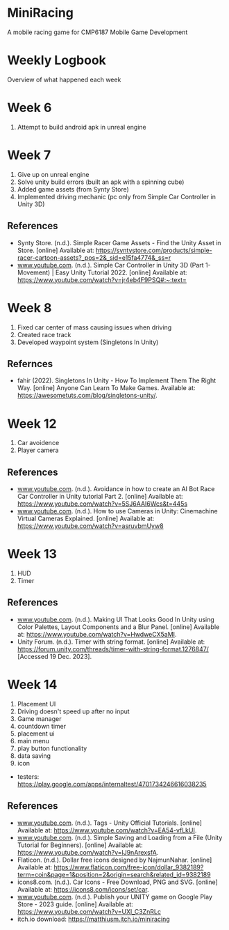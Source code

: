 # MiniRacing

A mobile racing game for CMP6187 Mobile Game Development

# Weekly Logbook

Overview of what happened each week

# Week 6

1. Attempt to build android apk in unreal engine

# Week 7

1. Give up on unreal engine
2. Solve unity build errors (built an apk with a spinning cube)
3. Added game assets (from Synty Store)
4. Implemented driving mechanic (pc only from Simple Car Controller in Unity 3D)

## References

- Synty Store. (n.d.). Simple Racer Game Assets - Find the Unity Asset in Store. [online] Available at: https://syntystore.com/products/simple-racer-cartoon-assets?_pos=2&_sid=e15fa4774&_ss=r
- www.youtube.com. (n.d.). Simple Car Controller in Unity 3D (Part 1- Movement) | Easy Unity Tutorial 2022. [online] Available at: https://www.youtube.com/watch?v=jr4eb4F9PSQ#:~:text=

# Week 8

1. Fixed car center of mass causing issues when driving
2. Created race track
3. Developed waypoint system (Singletons In Unity)

## Refernces

- fahir (2022). Singletons In Unity - How To Implement Them The Right Way. [online] Anyone Can Learn To Make Games. Available at: https://awesometuts.com/blog/singletons-unity/.

# Week 12

1. Car avoidence
2. Player camera

## References

- www.youtube.com. (n.d.). Avoidance in how to create an AI Bot Race Car Controller in Unity tutorial Part 2. [online] Available at: https://www.youtube.com/watch?v=5SJ6AAI6Wcs&t=445s
- www.youtube.com. (n.d.). How to use Cameras in Unity: Cinemachine Virtual Cameras Explained. [online] Available at: https://www.youtube.com/watch?v=asruvbmUyw8

# Week 13

1. HUD
2. Timer

## References

- www.youtube.com. (n.d.). Making UI That Looks Good In Unity using Color Palettes, Layout Components and a Blur Panel. [online] Available at: https://www.youtube.com/watch?v=HwdweCX5aMI.
- Unity Forum. (n.d.). Timer with string format. [online] Available at: https://forum.unity.com/threads/timer-with-string-format.1276847/ [Accessed 19 Dec. 2023].

# Week 14

1. Placement UI
2. Driving doesn't speed up after no input
3. Game manager
4. countdown timer
5. placement ui
6. main menu
7. play button functionality
8. data saving
9. icon

- testers: https://play.google.com/apps/internaltest/4701734246616038235

## References

- www.youtube.com. (n.d.). Tags - Unity Official Tutorials. [online] Available at: https://www.youtube.com/watch?v=EA54-vfLkUI.
- www.youtube.com. (n.d.). Simple Saving and Loading from a File (Unity Tutorial for Beginners). [online] Available at: https://www.youtube.com/watch?v=lJ9nArexsfA.
- Flaticon. (n.d.). Dollar free icons designed by NajmunNahar. [online] Available at: https://www.flaticon.com/free-icon/dollar_9382189?term=coin&page=1&position=2&origin=search&related_id=9382189
- icons8.com. (n.d.). Car Icons - Free Download, PNG and SVG. [online] Available at: https://icons8.com/icons/set/car.
- www.youtube.com. (n.d.). Publish your UNITY game on Google Play Store - 2023 guide. [online] Available at: https://www.youtube.com/watch?v=UXl_C3ZnRLc
- itch.io download: https://matthiusm.itch.io/miniracing

‌

‌
